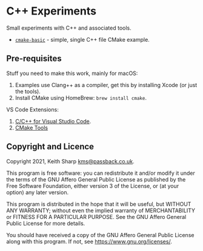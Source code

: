 # C++ Experiments
Small experiments with C++ and associated tools.

+ [`cmake-basic`](https://github.com/keithsharp/cpp-experiments/tree/main/cmake-basic) - simple, single C++ file CMake example.

## Pre-requisites
Stuff you need to make this work, mainly for macOS:

1. Examples use Clang++ as a compiler, get this by installing Xcode (or just the tools).
2. Install CMake using HomeBrew: `brew install cmake`.

VS Code Extensions:
1. [C/C++ for Visual Studio Code](https://marketplace.visualstudio.com/items?itemName=ms-vscode.cpptools).
2. [CMake Tools](https://marketplace.visualstudio.com/items?itemName=ms-vscode.cmake-tools)

## Copyright and Licence
Copyright 2021, Keith Sharp kms@passback.co.uk.

This program is free software: you can redistribute it and/or modify it under the terms of the GNU Affero General Public License as published by the Free Software Foundation, either version 3 of the License, or (at your option) any later version.

This program is distributed in the hope that it will be useful, but WITHOUT ANY WARRANTY; without even the implied warranty of MERCHANTABILITY or FITNESS FOR A PARTICULAR PURPOSE.  See the GNU Affero General Public License for more details.

You should have received a copy of the GNU Affero General Public License along with this program.  If not, see <https://www.gnu.org/licenses/>.